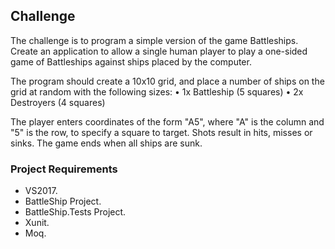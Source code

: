 ﻿## Challenge
The challenge is to program a simple version of the game Battleships. 
Create an application to allow a single human player to play a one-sided game of Battleships against ships placed by the computer.

The program should create a 10x10 grid, and place a number of ships on the grid at random with the following sizes: 
• 1x Battleship (5 squares) 
• 2x Destroyers (4 squares) 

The player enters coordinates of the form "A5", where "A" is the column and "5" is the row, to specify a square to target. 
Shots result in hits, misses or sinks. The game ends when all ships are sunk.

### Project Requirements
* VS2017.
* BattleShip Project.
* BattleShip.Tests Project.
* Xunit.
* Moq.

